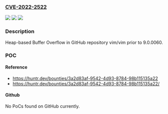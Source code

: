 ### [CVE-2022-2522](https://cve.mitre.org/cgi-bin/cvename.cgi?name=CVE-2022-2522)
![](https://img.shields.io/static/v1?label=Product&message=vim%2Fvim&color=blue)
![](https://img.shields.io/static/v1?label=Version&message=%3C%209.0.0060%20&color=brighgreen)
![](https://img.shields.io/static/v1?label=Vulnerability&message=CWE-122%20Heap-based%20Buffer%20Overflow&color=brighgreen)

### Description

Heap-based Buffer Overflow in GitHub repository vim/vim prior to 9.0.0060.

### POC

#### Reference
- https://huntr.dev/bounties/3a2d83af-9542-4d93-8784-98b115135a22
- https://huntr.dev/bounties/3a2d83af-9542-4d93-8784-98b115135a22/

#### Github
No PoCs found on GitHub currently.

